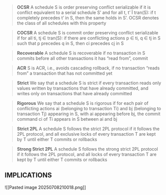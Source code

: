 
> **OCSR**
> A schedule S is order preserving conflict serializable if it is conflict equivalent to a serial schedule S’ and for all t, t’ Î tran(S): if t completely precedes t’ in S, then the same holds in S’. OCSR denotes the class of all schedules with this property


> **COCSR**
> A schedule S is commit order preserving conflict serializable if for all ti, tj $\in$ tran(S): if there are conflicting actions p $\in$ ti, q $\in$ tj in S such that p precedes q in S, then ci precedes cj in S


> **Recoverable**
> A schedule S is recoverable if no transaction in S commits before all other transactions it has “read from”, commit


> **ACR**
> S is ACR, i.e., avoids cascading rollback, if no transaction “reads from” a transaction that has not committed yet


> **Strict**
> We say that a schedule S is strict if every transaction reads only values written by transactions that have already committed, and writes only on transactions that have  already committed


> **Rigorous**
> We say that a schedule S is rigorous if for each pair of conflicting actions ai (belonging to transaction Ti) and bj (belonging to transaction Tj) appearing in S, with ai appearing before bj, the commit command ci of Ti appears in S between ai and bj


> **Strict 2PL**
> A schedule S follows the strict 2PL protocol if it follows the 2PL protocol, and all exclusive locks of every transaction T are kept by T until either T commits or rollbacks


> **Strong Strict 2PL**
> A schedule S follows the strong strict 2PL protocol if it follows the 2PL protocol, and all locks of every transaction T are kept by T until either T commits or rollbacks


## IMPLICATIONS

![[Pasted image 20250708210018.png]]